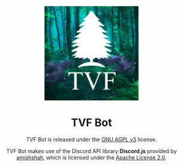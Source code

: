 <!-- markdownlint-disable -->
<div align="center">
<img src="tvf.png" height="250" width="250">

# TVF Bot

TVF Bot is released under the [GNU AGPL v3](https://www.gnu.org/licenses/agpl-3.0.html) license.

TVF Bot makes use of the Discord API library **Discord.js** provided by [amishshah](https://github.com/amishshah), which is licensed under the [Apache License 2.0](https://www.apache.org/licenses/LICENSE-2.0).
</div>
